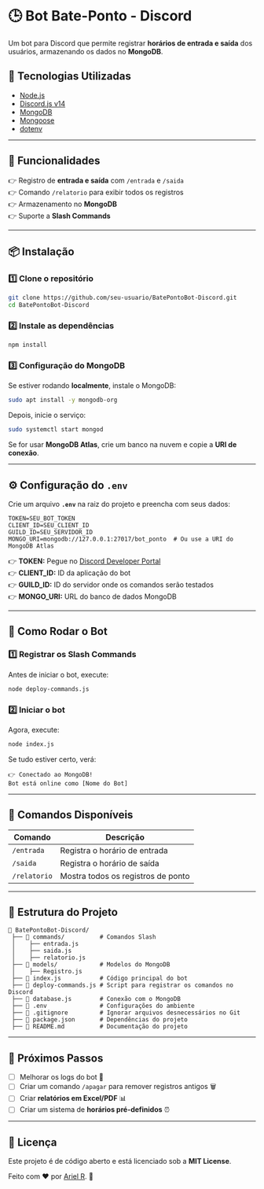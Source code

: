 # 🕒 Bot Bate-Ponto - Discord

Um bot para Discord que permite registrar **horários de entrada e saída** dos usuários, armazenando os dados no **MongoDB**.

## 🚀 Tecnologias Utilizadas

- [Node.js](https://nodejs.org/)
- [Discord.js v14](https://discord.js.org/)
- [MongoDB](https://www.mongodb.com/)
- [Mongoose](https://mongoosejs.com/)
- [dotenv](https://www.npmjs.com/package/dotenv)

---

## 📌 Funcionalidades

👉 Registro de **entrada e saída** com `/entrada` e `/saida`  
👉 Comando `/relatorio` para exibir todos os registros  
👉 Armazenamento no **MongoDB**  
👉 Suporte a **Slash Commands**  

---

## 📦 Instalação

### 1️⃣ **Clone o repositório**
```bash
git clone https://github.com/seu-usuario/BatePontoBot-Discord.git
cd BatePontoBot-Discord
```

### 2️⃣ **Instale as dependências**
```bash
npm install
```

### 3️⃣ **Configuração do MongoDB**
Se estiver rodando **localmente**, instale o MongoDB:
```bash
sudo apt install -y mongodb-org
```
Depois, inicie o serviço:
```bash
sudo systemctl start mongod
```

Se for usar **MongoDB Atlas**, crie um banco na nuvem e copie a **URI de conexão**.

---

## ⚙️ Configuração do `.env`

Crie um arquivo **`.env`** na raiz do projeto e preencha com seus dados:

```env
TOKEN=SEU_BOT_TOKEN
CLIENT_ID=SEU_CLIENT_ID
GUILD_ID=SEU_SERVIDOR_ID
MONGO_URI=mongodb://127.0.0.1:27017/bot_ponto  # Ou use a URI do MongoDB Atlas
```

👉 **TOKEN:** Pegue no [Discord Developer Portal](https://discord.com/developers/applications)  
👉 **CLIENT_ID:** ID da aplicação do bot  
👉 **GUILD_ID:** ID do servidor onde os comandos serão testados  
👉 **MONGO_URI:** URL do banco de dados MongoDB  

---

## 🚀 Como Rodar o Bot

### 1️⃣ **Registrar os Slash Commands**
Antes de iniciar o bot, execute:
```bash
node deploy-commands.js
```

### 2️⃣ **Iniciar o bot**
Agora, execute:
```bash
node index.js
```

Se tudo estiver certo, verá:
```
👉 Conectado ao MongoDB!
Bot está online como [Nome do Bot]
```

---

## 📝 Comandos Disponíveis

| Comando       | Descrição |
|--------------|-----------|
| `/entrada`   | Registra o horário de entrada |
| `/saida`     | Registra o horário de saída |
| `/relatorio` | Mostra todos os registros de ponto |

---

## 🎯 Estrutura do Projeto

```
📂 BatePontoBot-Discord/
 ├── 📂 commands/          # Comandos Slash
 │    ├── entrada.js
 │    ├── saida.js
 │    ├── relatorio.js
 ├── 📂 models/            # Modelos do MongoDB
 │    ├── Registro.js
 ├── 📄 index.js           # Código principal do bot
 ├── 📄 deploy-commands.js # Script para registrar os comandos no Discord
 ├── 📄 database.js        # Conexão com o MongoDB
 ├── 📄 .env               # Configurações do ambiente
 ├── 📄 .gitignore         # Ignorar arquivos desnecessários no Git
 ├── 📄 package.json       # Dependências do projeto
 ├── 📄 README.md          # Documentação do projeto
```

---

## 🎯 Próximos Passos

- [ ] Melhorar os logs do bot 💜  
- [ ] Criar um comando `/apagar` para remover registros antigos 🗑️  
- [ ] Criar **relatórios em Excel/PDF** 📊  
- [ ] Criar um sistema de **horários pré-definidos** ⏰  

---

## 🐝 Licença

Este projeto é de código aberto e está licenciado sob a **MIT License**.  

Feito com ❤️ por [Ariel R](https://github.com/ArielRSousa). 🚀

